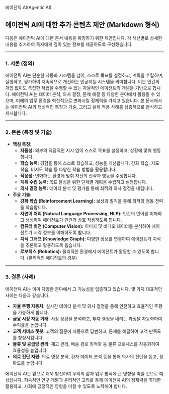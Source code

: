 에이전틱 AI(Agentic AI)

## 에이전틱 AI에 대한 추가 콘텐츠 제안 (Markdown 형식)

다음은 에이전틱 AI에 대한 문서 내용을 확장하기 위한 제안입니다. 각 섹션별로 상세한 내용을 추가하여 독자에게 깊이 있는 정보를 제공하도록 구성했습니다.

---

### 1. 서론 (정의)

에이전틱 AI는 단순한 자동화 시스템을 넘어, 스스로 목표를 설정하고, 계획을 수립하며, 실행하고, 평가하여 지속적으로 개선하는 인공지능 시스템을 의미합니다.  이는 인간의 개입 없이도 복잡한 작업을 수행할 수 있는 자율적인 에이전트의 개념을 기반으로 합니다. 에이전틱 AI는 데이터 분석, 의사 결정, 문제 해결 등 다양한 분야에서 활용될 수 있으며, 미래의 업무 환경을 혁신적으로 변화시킬 잠재력을 가지고 있습니다.  본 문서에서는 에이전틱 AI의 핵심적인 특징과 기술, 그리고 실제 적용 사례를 심층적으로 분석하고 제시합니다.

---

### 2. 본론 (특징 및 기술)

*   **핵심 특징:**
    *   **자율성:** 외부의 직접적인 지시 없이 스스로 목표를 설정하고, 상황에 맞춰 행동합니다.
    *   **학습 능력:** 경험을 통해 스스로 학습하고, 성능을 개선합니다.  강화 학습, 지도 학습, 비지도 학습 등 다양한 학습 방법을 활용합니다.
    *   **적응성:** 변화하는 환경에 맞춰 자신의 전략과 행동을 수정합니다.
    *   **계획 수립 능력:** 목표 달성을 위한 단계별 계획을 수립하고 실행합니다.
    *   **의사 결정 능력:**  데이터 분석 및 평가를 통해 최적의 의사 결정을 내립니다.
*   **주요 기술:**
    *   **강화 학습 (Reinforcement Learning):** 보상과 벌칙을 통해 최적의 행동 전략을 학습합니다.
    *   **자연어 처리 (Natural Language Processing, NLP):** 인간의 언어를 이해하고 생성하여 에이전트가 인간과 상호 작용하도록 합니다.
    *   **컴퓨터 비전 (Computer Vision):** 이미지 및 비디오 데이터를 분석하여 에이전트가 시각 정보를 이해하도록 합니다.
    *   **지식 그래프 (Knowledge Graph):**  다양한 정보를 연결하여 에이전트가 지식을 추론하고 활용하도록 돕습니다.
    *   **로보틱스 (Robotics):** 물리적인 환경에서 에이전트가 활동할 수 있도록 합니다. (물리적인 에이전트의 경우)

---

### 3. 결론 (사례)

에이전틱 AI는 이미 다양한 분야에서 그 가능성을 입증하고 있습니다. 몇 가지 대표적인 사례는 다음과 같습니다.

*   **자율 주행 자동차:**  실시간 데이터 분석 및 의사 결정을 통해 안전하고 효율적인 주행을 가능하게 합니다.
*   **금융 시장 자동 거래:**  시장 상황을 분석하고, 투자 결정을 내리는 과정을 자동화하여 수익률을 높입니다.
*   **고객 서비스 챗봇:**  고객의 질문에 자동으로 답변하고, 문제를 해결하여 고객 만족도를 향상시킵니다.
*   **물류 및 공급망 관리:**  재고 관리, 배송 경로 최적화 등 물류 프로세스를 자동화하여 효율성을 높입니다.
*   **의료 진단 지원:**  의료 영상 분석, 환자 데이터 분석 등을 통해 의사의 진단을 돕고, 정확도를 높입니다.

에이전틱 AI는 앞으로 더욱 발전하여 우리의 삶과 업무 방식에 큰 영향을 미칠 것으로 예상됩니다. 지속적인 연구 개발과 윤리적인 고려를 통해 에이전틱 AI의 잠재력을 최대한 활용하고, 사회에 긍정적인 영향을 미칠 수 있도록 노력해야 합니다.
